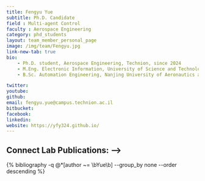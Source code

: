 ```yaml
---
title: Fengyu Yue
subtitle: Ph.D. Candidate
field : Multi-agent Control
faculty : Aerospace Engineering
category: phd_students
layout: team_member_personal_page
image: /img/team/Fengyu.jpg
link-new-tab: true
bio:
    - Ph.D. student, Aerospace Engineering, Technion, since 2024
    - M.Eng. Electronic Information, University of Science and Technology of China, 2023
    - B.Sc. Automation Engineering, Nanjing University of Aeronautics and Astronautics, 2020

twitter:
youtube:
github:
email: fengyu.yue@campus.technion.ac.il
bitbucket: 
facebook:
linkedin: 
website: https://yfy324.github.io/
---
```


## Connect Lab Publications: -->

 {% bibliography -q @*[author ~= \bYue\b] --group_by none --order descending %}